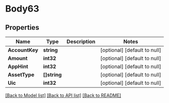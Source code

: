 # Body63

## Properties
Name | Type | Description | Notes
------------ | ------------- | ------------- | -------------
**AccountKey** | **string** |  | [optional] [default to null]
**Amount** | **int32** |  | [optional] [default to null]
**AppHint** | **int32** |  | [optional] [default to null]
**AssetType** | **[]string** |  | [optional] [default to null]
**Uic** | **int32** |  | [optional] [default to null]

[[Back to Model list]](../README.md#documentation-for-models) [[Back to API list]](../README.md#documentation-for-api-endpoints) [[Back to README]](../README.md)

